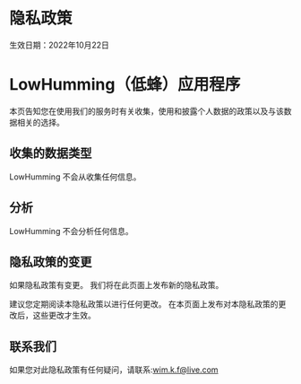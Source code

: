 # 隐私政策
生效日期：2022年10月22日

# LowHumming（低蜂）应用程序

本页告知您在使用我们的服务时有关收集，使用和披露个人数据的政策以及与该数据相关的选择。

## 收集的数据类型
LowHumming 不会从收集任何信息。

## 分析
LowHumming 不会分析任何信息。

## 隐私政策的变更
如果隐私政策有变更。 我们将在此页面上发布新的隐私政策。

建议您定期阅读本隐私政策以进行任何更改。 在本页面上发布对本隐私政策的更改后，这些更改才生效。

## 联系我们
如果您对此隐私政策有任何疑问，请联系:wim.k.f@live.com